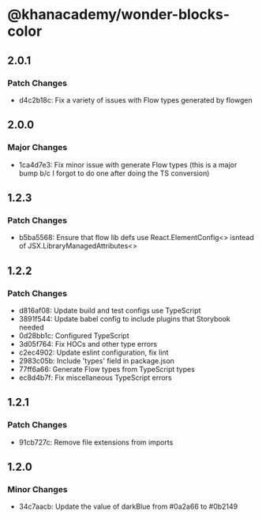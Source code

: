 # @khanacademy/wonder-blocks-color

## 2.0.1

### Patch Changes

-   d4c2b18c: Fix a variety of issues with Flow types generated by flowgen

## 2.0.0

### Major Changes

-   1ca4d7e3: Fix minor issue with generate Flow types (this is a major bump b/c I forgot to do one after doing the TS conversion)

## 1.2.3

### Patch Changes

-   b5ba5568: Ensure that flow lib defs use React.ElementConfig<> isntead of JSX.LibraryManagedAttributes<>

## 1.2.2

### Patch Changes

-   d816af08: Update build and test configs use TypeScript
-   3891f544: Update babel config to include plugins that Storybook needed
-   0d28bb1c: Configured TypeScript
-   3d05f764: Fix HOCs and other type errors
-   c2ec4902: Update eslint configuration, fix lint
-   2983c05b: Include 'types' field in package.json
-   77ff6a66: Generate Flow types from TypeScript types
-   ec8d4b7f: Fix miscellaneous TypeScript errors

## 1.2.1

### Patch Changes

-   91cb727c: Remove file extensions from imports

## 1.2.0

### Minor Changes

-   34c7aacb: Update the value of darkBlue from #0a2a66 to #0b2149
